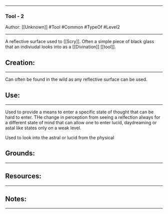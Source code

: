 - - - 
### Tool - 2
Author: [[Unknown]]
#Tool  #Common #TypeOf #Level2
- - - 
A reflective surface used to [[Scry]]. Often a simple piece of black glass that an indiviudal looks into as a [[Divination]] [[tool]].

## Creation: 
---
Can often be found in the wild as any reflective surface can be used.

## Use:
---
Used to provide a means to enter a specific state of  thought that can be hard to enter. THe change in perception from seeing a relfection always for a different state of mind that can allow one to enter lucid, daydreaming or astal like states only on a weak level.

Used to look into the astral or lucid from the physical 

## Grounds:
--- 


## Resources:
- - -

## Notes:
- - - 
